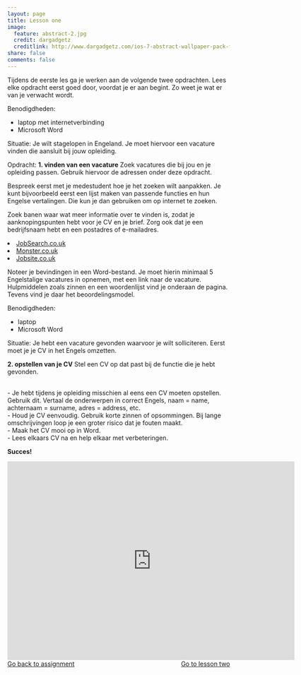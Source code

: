 ```yaml
---
layout: page
title: Lesson one
image:
  feature: abstract-2.jpg
  credit: dargadgetz
  creditlink: http://www.dargadgetz.com/ios-7-abstract-wallpaper-pack-for-iphone-5-and-ipod-touch-retina/
share: false
comments: false
---
```

Tijdens de eerste les ga je werken aan de volgende twee opdrachten. Lees elke opdracht eerst goed door, voordat je er aan begint. Zo weet je wat er van je verwacht wordt.

Benodigdheden:
- laptop met internetverbinding
- Microsoft Word

Situatie:
Je wilt stagelopen in Engeland. Je moet hiervoor een vacature vinden die aansluit bij jouw opleiding.

Opdracht:
<b>1. vinden van een vacature</b>
Zoek vacatures die bij jou en je opleiding passen. Gebruik hiervoor de adressen onder deze opdracht.

Bespreek eerst met je medestudent hoe je het zoeken wilt aanpakken. Je kunt bijvoorbeeld eerst een lijst maken van passende functies en hun Engelse vertalingen. Die kun je dan gebruiken om op internet te zoeken.

Zoek banen waar wat meer informatie over te vinden is, zodat je aanknopingspunten hebt voor je CV en je brief. Zorg ook dat je een bedrijfsnaam hebt en een postadres of e-mailadres.

<li><a href="http://www.jobsearch.co.uk/" target="_blank">JobSearch.co.uk</a></li>
<li><a href="http://www.monster.co.uk/" target="_blank">Monster.co.uk</a></li>
<li><a href="http://www.jobsite.co.uk/" target="_blank">Jobsite.co.uk</a></li>

Noteer je bevindingen in een Word-bestand. Je moet hierin minimaal 5 Engelstalige vacatures in opnemen, met een link naar de vacature. Hulpmiddelen zoals zinnen en een woordenlijst vind je onderaan de pagina. Tevens vind je daar het beoordelingsmodel. 



Benodigdheden:
- laptop
- Microsoft Word

Situatie:
Je hebt een vacature gevonden waarvoor je wilt solliciteren. Eerst moet je je CV in het Engels omzetten. 

<b>2. opstellen van je CV</b>
Stel een CV op dat past bij de functie die je hebt gevonden.

<br>- Je hebt tijdens je opleiding misschien al eens een CV moeten opstellen. Gebruik dit. Vertaal de onderwerpen in correct Engels, naam = name, achternaam = surname, adres = address, etc.
<br>- Houd je CV eenvoudig. Gebruik korte zinnen of opsommingen. Bij lange omschrijvingen loop je een groter risico dat je fouten maakt.
<br>- Maak het CV mooi op in Word.
<br>- Lees elkaars CV na en help elkaar met verbeteringen.


<b>Succes!</b>

<iframe src="https://drive.google.com/embeddedfolderview?id=0BycjBNS3AKDWcmdvWXE4b3RpTFk#list" width="650" height="450" frameborder="0"></iframe>


<div style="float: left"> 
<a href="{{ site.url }}/groepsopdracht/assignment/" class="btn">Go back to assignment</a>
</div>

<div style="float: right"> 
<a href="{{ site.url }}/groepsopdracht/lesson-two/" class="btn">Go to lesson two</a>
</div>